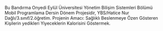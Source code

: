 Bu Bandırma Onyedi Eylül Üniversitesi Yönetim Bilişim Sistemleri Bölümü Mobil Programlama Dersin Dönem Projesidir, YBS/Hatice Nur Dağlı/3.sınıf/2.öğretim.
Projenin Amacı: Sağlıklı Beslenmeye Özen Gösteren Kişilerin yedikleri Yiyeceklerin Kalorisini Göstermek.
